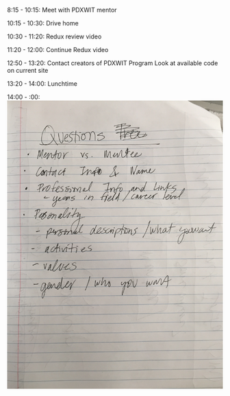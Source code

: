 8:15 - 10:15: Meet with PDXWIT mentor

10:15 - 10:30: Drive home

10:30 - 11:20: Redux review video

11:20 - 12:00: Continue Redux video

12:50 - 13:20: Contact creators of PDXWIT Program
               Look at available code on current site

13:20 - 14:00: Lunchtime

14:00 - :00:
<img src="images/1.JPG" />
